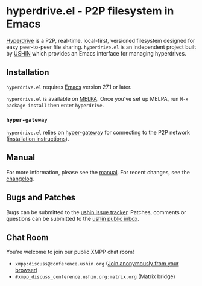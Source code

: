 # hyperdrive.el - P2P filesystem in Emacs

[Hyperdrive](https://docs.holepunch.to/building-blocks/hyperdrive) is a P2P, real-time, local-first, versioned
filesystem designed for easy peer-to-peer file sharing.
`hyperdrive.el` is an independent project built by [USHIN](https://ushin.org) which
provides an Emacs interface for managing hyperdrives.


## Installation

`hyperdrive.el` requires [Emacs](https://www.gnu.org/software/emacs/) version 27.1 or later.

`hyperdrive.el` is available on
[MELPA](https://melpa.org/#/getting-started). Once you've set up
MELPA, run `M-x package-install` then enter `hyperdrive`.


### `hyper-gateway`

`hyperdrive.el` relies on [hyper-gateway](https://github.com/RangerMauve/hyper-gateway/) for connecting to the P2P network ([installation instructions](https://github.com/RangerMauve/hyper-gateway#how-do-i-install-hyper-gateway)).


## Manual

For more information, please see the
[manual](https://ushin.org/hyperdrive/hyperdrive-manual.html). For recent
changes, see the [changelog](CHANGELOG.org).


## Bugs and Patches

Bugs can be submitted to the [ushin issue tracker](https://todo.sr.ht/~ushin/ushin). Patches, comments or
questions can be submitted to the [ushin public inbox](https://lists.sr.ht/~ushin/ushin).


## Chat Room

You're welcome to join our public XMPP chat
room!

- `xmpp:discuss@conference.ushin.org` ([Join anonymously from your browser](https://anonymous.cheogram.com/discuss@conference.ushin.org))
- `#xmpp_discuss_conference.ushin.org:matrix.org` (Matrix bridge)
